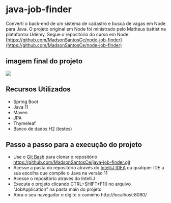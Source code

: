 # java-job-finder
Converti o back-end de um sistema de cadastro e busca de vagas em Node para Java. O projeto original em Node foi ministrado pelo Matheus battist na plataforma Udemy.
Segue o repositório do curso em Node: [https://github.com/MadsonSantosCe/node-job-finder](https://github.com/MadsonSantosCe/node-job-finder)

## imagem final do projeto
![](https://i.imgur.com/zchzYTu.png)

## Recursos Utilizados
- Spring Boot
- Java 11
- Maven
- JPA
- Thymeleaf
- Banco de dados H2 (testes)

## Passo a passo para a execução do projeto
- Use o [Git Bash](https://git-scm.com/downloads/ "Git Bash") para clonar o repositório https://github.com/MadsonSantosCe/java-job-finder.git
- Acesse a pasta do repositório através do [IntelliJ IDEA](https://www.jetbrains.com/idea/download/?source=google&medium=cpc&campaign=9724741196&gclid=CjwKCAiA6Y2QBhAtEiwAGHybPV4FYKaUADkJ50HKBZpCaLHiX765pOEpheDo3BN0NmJh_yddTLKm_RoCTP0QAvD_BwE#section=windows/ "IntelliJ IDEA") ou qualquer IDE a sua escolha que compile o Java na versão 11
- Acesse o repositório através do IntelliJ
- Execute o projeto clicando CTRL+SHIFT+F10 no arquivo "JobApplication" na pasta main do projeto
- Abra o seu navegador e digite o caminho http://localhost:8080/
